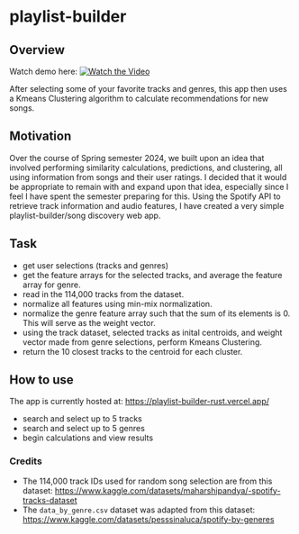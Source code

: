 # playlist-builder

## Overview

Watch demo here: [![Watch the Video](https://i.ytimg.com/an_webp/D6Kzif93vKo/mqdefault_6s.webp?du=3000&sqp=CL70-7EG&rs=AOn4CLA9D74tSwv72Wulr0_8C5GRxdI6Dw)](https://www.youtube.com/watch?v=D6Kzif93vKo)

After selecting some of your favorite tracks and genres, this app then uses a Kmeans Clustering algorithm to calculate recommendations for new songs.

## Motivation
Over the course of Spring semester 2024, we built upon an idea that involved performing similarity calculations, predictions, and clustering, all using information from songs and their user ratings.
I decided that it would be appropriate to remain with and expand upon that idea, especially since I feel I have spent the semester preparing for this. Using the Spotify API to retrieve track information and audio features, I have created a very simple playlist-builder/song discovery web app.

## Task
* get user selections (tracks and genres)
* get the feature arrays for the selected tracks, and average the feature array for genre.
* read in the 114,000 tracks from the dataset.
* normalize all features using min-mix normalization.
* normalize the genre feature array such that the sum of its elements is 0. This will serve as the weight vector.
* using the track dataset, selected tracks as inital centroids, and weight vector made from genre selections, perform Kmeans Clustering.
* return the 10 closest tracks to the centroid for each cluster.

## How to use
The app is currently hosted at: https://playlist-builder-rust.vercel.app/

  * search and select up to 5 tracks
  * search and select up to 5 genres
  * begin calculations and view results

### Credits

  * The 114,000 track IDs used for random song selection are from this dataset: https://www.kaggle.com/datasets/maharshipandya/-spotify-tracks-dataset
  * The `data_by_genre.csv` dataset was adapted from this dataset: https://www.kaggle.com/datasets/pesssinaluca/spotify-by-generes
